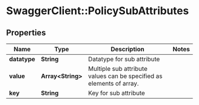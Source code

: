 # SwaggerClient::PolicySubAttributes

## Properties
Name | Type | Description | Notes
------------ | ------------- | ------------- | -------------
**datatype** | **String** | Datatype for sub attribute | 
**value** | **Array&lt;String&gt;** | Multiple sub attribute values can be specified as elements of array.  | 
**key** | **String** | Key for sub attribute | 


